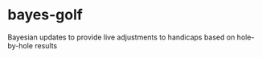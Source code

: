 # bayes-golf
Bayesian updates to provide live adjustments to handicaps based on hole-by-hole results
